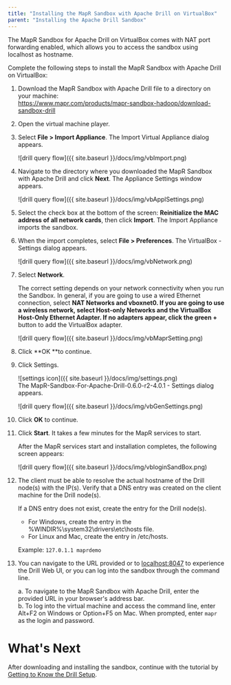 ```yaml
---
title: "Installing the MapR Sandbox with Apache Drill on VirtualBox"
parent: "Installing the Apache Drill Sandbox"
---
```

The MapR Sandbox for Apache Drill on VirtualBox comes with NAT port forwarding
enabled, which allows you to access the sandbox using localhost as hostname.

Complete the following steps to install the MapR Sandbox with Apache Drill on
VirtualBox:

1. Download the MapR Sandbox with Apache Drill file to a directory on your machine:   
<https://www.mapr.com/products/mapr-sandbox-hadoop/download-sandbox-drill>
2. Open the virtual machine player.
3. Select **File > Import Appliance**. The Import Virtual Appliance dialog appears.

     ![drill query flow]({{ site.baseurl }}/docs/img/vbImport.png)
4. Navigate to the directory where you downloaded the MapR Sandbox with Apache Drill and click **Next**. The Appliance Settings window appears.

     ![drill query flow]({{ site.baseurl }}/docs/img/vbApplSettings.png)
5. Select the check box at the bottom of the screen: **Reinitialize the MAC address of all network cards**, then click **Import**. The Import Appliance imports the sandbox.
6. When the import completes, select **File > Preferences**. The VirtualBox - Settings dialog appears.

     ![drill query flow]({{ site.baseurl }}/docs/img/vbNetwork.png)
7. Select **Network**.  

    The correct setting depends on your network connectivity when you run the
Sandbox. In general, if you are going to use a wired Ethernet connection,
select **NAT Networks **and **vboxnet0**. If you are going to use a wireless
network, select **Host-only Networks** and the **VirtualBox Host-Only Ethernet
Adapter**. If no adapters appear, click the green** +** button to add the
VirtualBox adapter.

     ![drill query flow]({{ site.baseurl }}/docs/img/vbMaprSetting.png)
8. Click **OK **to continue.
9. Click Settings.

    ![settings icon]({{ site.baseurl }}/docs/img/settings.png)  
   The MapR-Sandbox-For-Apache-Drill-0.6.0-r2-4.0.1 - Settings dialog appears.
     
     ![drill query flow]({{ site.baseurl }}/docs/img/vbGenSettings.png)    
10. Click **OK** to continue.
11. Click **Start**. It takes a few minutes for the MapR services to start.   
 
      After the MapR services start and installation completes, the following screen appears:
      
       ![drill query flow]({{ site.baseurl }}/docs/img/vbloginSandBox.png)
12. The client must be able to resolve the actual hostname of the Drill node(s) with the IP(s). Verify that a DNS entry was created on the client machine for the Drill node(s).  
 
     If a DNS entry does not exist, create the entry for the Drill node(s).
     * For Windows, create the entry in the %WINDIR%\system32\drivers\etc\hosts file.
     * For Linux and Mac, create the entry in /etc/hosts.  
<drill-machine-IP> <drill-machine-hostname>  
  
     Example: `127.0.1.1 maprdemo`
13. You can navigate to the URL provided or to [localhost:8047](http://localhost:8047) to experience the Drill Web UI, or you can log into the sandbox through the command line.  

    a. To navigate to the MapR Sandbox with Apache Drill, enter the provided URL in your browser's address bar.  
    b. To log into the virtual machine and access the command line, enter Alt+F2 on Windows or Option+F5 on Mac. When prompted, enter `mapr` as the login and password.

# What's Next

After downloading and installing the sandbox, continue with the tutorial by
[Getting to Know the Drill
Setup](/confluence/display/DRILL/Getting+to+Know+the+Drill+Setup).